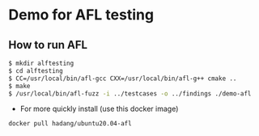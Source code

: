 # Demo for AFL testing

## How to run AFL


```bash
$ mkdir alftesting
$ cd alftesting
$ CC=/usr/local/bin/afl-gcc CXX=/usr/local/bin/afl-g++ cmake ..
$ make
$ /usr/local/bin/afl-fuzz -i ../testcases -o ../findings ./demo-afl
```

* For more quickly install (use this docker image)
```
docker pull hadang/ubuntu20.04-afl
```